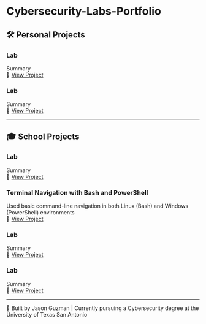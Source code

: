 # Cybersecurity-Labs-Portfolio

## 🛠️ Personal Projects
### Lab
Summary   
🔗 [View Project](#)

### Lab
Summary   
🔗 [View Project](#)

---

## 🎓 School Projects

### Lab
Summary   
🔗 [View Project](#)

### Terminal Navigation with Bash and PowerShell 
Used basic command-line navigation in both Linux (Bash) and Windows (PowerShell) environments  
🔗 [View Project](https://github.com/jsngzm/Terminal-Navigation)

### Lab
Summary   
🔗 [View Project](#)

### Lab
Summary   
🔗 [View Project](#)

---
👋 Built by Jason Guzman | Currently pursuing a Cybersecurity degree at the University of Texas San Antonio
